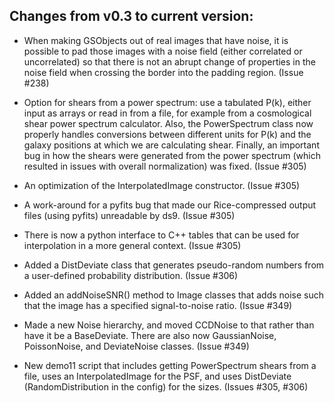Changes from v0.3 to current version: 
------------------------------------

* When making GSObjects out of real images that have noise, it is possible to pad those images with
  a noise field (either correlated or uncorrelated) so that there is not an abrupt change of
  properties in the noise field when crossing the border into the padding region.  (Issue #238)

* Option for shears from a power spectrum: use a tabulated P(k), either input as arrays or read in 
  from a file, for example from a cosmological shear power spectrum calculator.  Also, the 
  PowerSpectrum class now properly handles conversions between different units for P(k) and the 
  galaxy positions at which we are calculating shear.  Finally, an important bug in how the shears 
  were generated from the power spectrum (which resulted in issues with overall normalization) was
  fixed. (Issue #305)

* An optimization of the InterpolatedImage constructor.  (Issue #305)

* A work-around for a pyfits bug that made our Rice-compressed output files (using pyfits)
  unreadable by ds9.  (Issue #305)

* There is now a python interface to C++ tables that can be used for interpolation in a more general
  context. (Issue #305)

* Added a DistDeviate class that generates pseudo-random numbers from a user-defined probability
  distribution. (Issue #306)
  
* Added an addNoiseSNR() method to Image classes that adds noise such that the image has a 
  specified signal-to-noise ratio. (Issue #349)

* Made a new Noise hierarchy, and moved CCDNoise to that rather than have it be a BaseDeviate.
  There are also now GaussianNoise, PoissonNoise, and DeviateNoise classes. (Issue #349)

* New demo11 script that includes getting PowerSpectrum shears from a file, uses an 
  InterpolatedImage for the PSF, and uses DistDeviate (RandomDistribution in the config)
  for the sizes. (Issues #305, #306)
